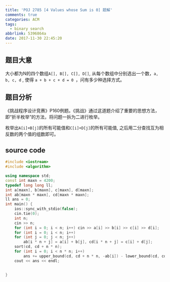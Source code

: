 ```yaml
---
title: 'POJ 2785 [4 Values whose Sum is 0] 题解'
comments: true
categories: ACM
tags:
  - binary search
abbrlink: 5396864a
date: 2017-11-30 22:45:20
---
```

## 题目大意
大小都为N的四个数组`A[], B[], C[], D[]`, 从每个数组中分别选出一个数，`a, b, c, d` , 使得 `a + b + c + d = 0 `，问有多少种选择方式。

<!-- more -->


## 题目分析
《挑战程序设计竞赛》P160例题。《挑战》通过这道题介绍了重要的思想方法，即“折半枚举”的方法，将问题一拆为二进行枚举。

枚举出`A[i]+B[j]`的所有可能值和`C[i]+D[j]`的所有可能值, 之后用二分查找互为相反数的两个值的组数即可。


## source code
```c++
#include <iostream>
#include <algorithm>

using namespace std;
const int maxn = 4200;
typedef long long ll;
int a[maxn], b[maxn], c[maxn], d[maxn];
int ab[maxn * maxn], cd[maxn * maxn];
ll ans = 0;
int main() {
    ios::sync_with_stdio(false);
    cin.tie(0);
    int n;
    cin >> n;
    for (int i = 0; i < n; i++) cin >> a[i] >> b[i] >> c[i] >> d[i];
    for (int i = 0; i < n; i++)
    for (int j = 0; j < n; j++)
        ab[i * n + j] = a[i] + b[j], cd[i * n + j] = c[i] + d[j];
    sort(cd, cd + n * n);
    for (int i = 0; i < n * n; i++)
        ans += upper_bound(cd, cd + n * n, -ab[i]) - lower_bound(cd, cd + n * n, -ab[i]);
    cout << ans << endl;
    

}

```